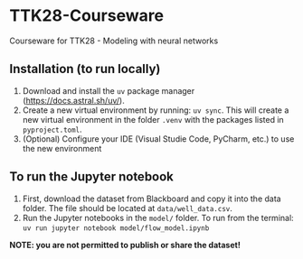 # TTK28-Courseware
Courseware for TTK28 - Modeling with neural networks


## Installation (to run locally)

1. Download and install the `uv` package manager (https://docs.astral.sh/uv/).
2. Create a new virtual environment by running: `uv sync`. 
This will create a new virtual environment in the folder `.venv` with the packages listed in `pyproject.toml`.
3. (Optional) Configure your IDE (Visual Studie Code, PyCharm, etc.) to use the new environment

## To run the Jupyter notebook

1. First, download the dataset from Blackboard and copy it into the data folder. The file should be located at `data/well_data.csv`.
2. Run the Jupyter notebooks in the `model/` folder. To run from the terminal: `uv run jupyter notebook model/flow_model.ipynb `

**NOTE: you are not permitted to publish or share the dataset!**